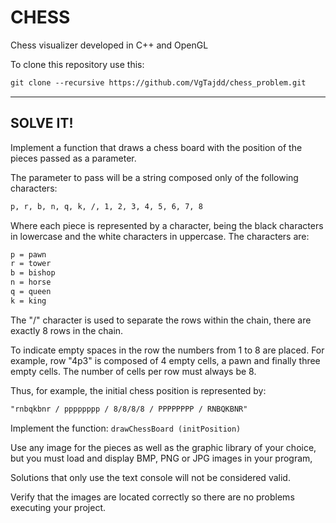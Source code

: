 # CHESS
Chess visualizer developed in C++ and OpenGL

To clone this repository use this:

``` txt
git clone --recursive https://github.com/VgTajdd/chess_problem.git
```
___

## SOLVE IT!

Implement a function that draws a chess board with the position of the pieces passed as a parameter.

The parameter to pass will be a string composed only of the following characters:

``` txt
p, r, b, n, q, k, /, 1, 2, 3, 4, 5, 6, 7, 8
```

Where each piece is represented by a character, being the black characters in lowercase and the white characters in uppercase. The characters are:

``` txt
p = pawn
r = tower
b = bishop
n = horse
q = queen
k = king
```

The "/" character is used to separate the rows within the chain, there are exactly 8 rows in the chain.

To indicate empty spaces in the row the numbers from 1 to 8 are placed. For example, row "4p3" is composed of 4 empty cells, a pawn and finally three empty cells. The number of cells per row must always be 8.

Thus, for example, the initial chess position is represented by:

``` txt
"rnbqkbnr / pppppppp / 8/8/8/8 / PPPPPPPP / RNBQKBNR"
```

Implement the function: ```drawChessBoard (initPosition)```

Use any image for the pieces as well as the graphic library of your choice, but you must load and display BMP, PNG or JPG images in your program,

Solutions that only use the text console will not be considered valid.

Verify that the images are located correctly so there are no problems executing your project.
